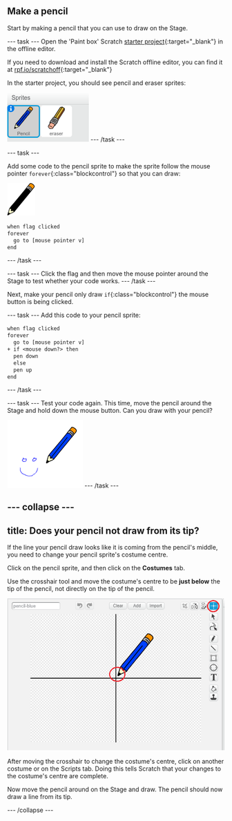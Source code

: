 ## Make a pencil

Start by making a pencil that you can use to draw on the Stage.

--- task ---
Open the 'Paint box' Scratch [starter project](http://rpf.io/p/en/paint-box-scratch2-go){:target="_blank"} in the offline editor.

If you need to download and install the Scratch offline editor, you can find it at [rpf.io/scratchoff](http://rpf.io/scratchoff){:target="_blank"}

In the starter project, you should see pencil and eraser sprites:

![screenshot](images/paint-starter.png)
--- /task ---

--- task ---

Add some code to the pencil sprite to make the sprite follow the mouse pointer `forever`{:class="blockcontrol"} so that you can draw:

![pencil](images/pencil.png)
```blocks
when flag clicked
forever
  go to [mouse pointer v]
end
```

--- /task ---

--- task ---
Click the flag and then move the mouse pointer around the Stage to test whether your code works.
--- /task ---

Next, make your pencil only draw `if`{:class="blockcontrol"} the mouse button is being clicked.

--- task ---
Add this code to your pencil sprite:

```blocks
when flag clicked
forever
  go to [mouse pointer v]
+ if <mouse down?> then
  pen down
  else
  pen up
end
```
--- /task ---

--- task ---
Test your code again. This time, move the pencil around the Stage and hold down the mouse button. Can you draw with your pencil?

![screenshot](images/paint-draw.png)
--- /task ---

--- collapse ---
---
title: Does your pencil not draw from its tip?
---
If the line your pencil draw looks like it is coming from the pencil's middle, you need to change your pencil sprite's costume centre.

Click on the pencil sprite, and then click on the **Costumes** tab.

Use the crosshair tool and move the costume's centre to be **just below** the tip of the pencil, not directly on the tip of the pencil.

![Costume center](images/costume-center.png)

After moving the crosshair to change the costume's centre, click on another costume or on the Scripts tab. Doing this tells Scratch that your changes to the costume's centre are complete.

Now move the pencil around on the Stage and draw. The pencil should now draw a line from its tip.

--- /collapse ---

